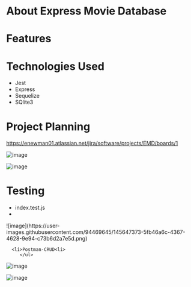 # About Express Movie Database

# Features

# Technologies Used
<ul>
      <li>Jest</li>
      <li>Express</li>
      <li>Sequelize</li>
      <li>SQlite3</li>
  </ul>
  
# Project Planning
   https://enewman01.atlassian.net/jira/software/projects/EMD/boards/1  
  
  ![image](https://user-images.githubusercontent.com/94469645/145624377-af419ebd-c7da-48d1-a52d-e3137e533026.png)
  
 
  ![image](https://user-images.githubusercontent.com/94469645/145626945-61912faa-30a9-4497-9819-f5457d7832b4.png)

  
  

  
# Testing
<ul>
      <li>index.test.js<li>
         </ul>
  ![image](https://user-images.githubusercontent.com/94469645/145647373-5fb46a6c-4367-4628-9e94-c73b6d2a7e5d.png)
      </ul>

      <li>Postman-CRUD<li>
         </ul>
  ![image](https://user-images.githubusercontent.com/94469645/145646951-0e4b2f9d-f705-4493-87d2-42da4783a30b.png)
      
      
 ![image](https://user-images.githubusercontent.com/94469645/145649563-6a77a8d7-333a-4692-8a8e-e669636bfb42.png)


  
  
  
